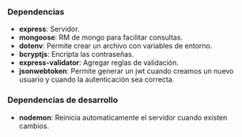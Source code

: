 ### Dependencias

-  **express**: Servidor.
-  **mongoose**: RM de mongo para facilitar consultas.
-  **dotenv**: Permite crear un archivo con variables de entorno.
-  **bcryptjs**: Encripta las contraseñas.
-  **express-validator**: Agregar reglas de validación.
-  **jsonwebtoken**: Permite generar un jwt cuando creamos un nuevo usuario y cuando la autenticación sea correcta.

### Dependencias de desarrollo

-  **nodemon**: Reinicia automaticamente el servidor cuando existen cambios.

